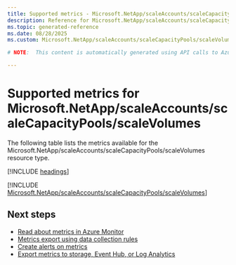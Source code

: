 ```yaml
---
title: Supported metrics - Microsoft.NetApp/scaleAccounts/scaleCapacityPools/scaleVolumes
description: Reference for Microsoft.NetApp/scaleAccounts/scaleCapacityPools/scaleVolumes metrics in Azure Monitor.
ms.topic: generated-reference
ms.date: 08/28/2025
ms.custom: Microsoft.NetApp/scaleAccounts/scaleCapacityPools/scaleVolumes, naam

# NOTE:  This content is automatically generated using API calls to Azure. Any edits made on these files will be overwritten in the next run of the script. 

---
```


  
# Supported metrics for Microsoft.NetApp/scaleAccounts/scaleCapacityPools/scaleVolumes
  
The following table lists the metrics available for the Microsoft.NetApp/scaleAccounts/scaleCapacityPools/scaleVolumes resource type.  
  
  
[!INCLUDE [headings](~/reusable-content/ce-skilling/azure/includes/azure-monitor/reference/metrics/metrics-headings.md)]  
  
 

[!INCLUDE [Microsoft.NetApp/scaleAccounts/scaleCapacityPools/scaleVolumes](~/reusable-content/ce-skilling/azure/includes/azure-monitor/reference/metrics/microsoft-netapp-scaleaccounts-scalecapacitypools-scalevolumes-metrics-include.md)]  



## Next steps

- [Read about metrics in Azure Monitor](/azure/azure-monitor/data-platform)
- [Metrics export using data collection rules](/azure/azure-monitor/essentials/data-collection-metrics)
- [Create alerts on metrics](/azure/azure-monitor/alerts/alerts-overview)
- [Export metrics to storage, Event Hub, or Log Analytics](/azure/azure-monitor/essentials/platform-logs-overview)
